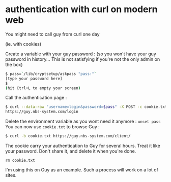 # authentication with curl on modern web

You might need to call guy from curl one day

(ie. with cookies)

Create a variable with your guy password : (so you won't have your guy password in history... This is not satisfying if you're not the only admin on the box)

```bash
$ pass=`/lib/cryptsetup/askpass "pass:"`
[type your password here]
$
(hit Ctrl+L to empty your screen)
```

Call the authentication page : 

```bash
$ curl --data-raw "username=login&password=$pass" -X POST -c cookie.txt \
https://guy.nbs-system.com/login
```

Delete the environment variable as you wont need it anymore : `unset pass`
You can now use `cookie.txt` to browse Guy : 

```bash 
$ curl -b cookie.txt https://guy.nbs-system.com/client/
```

The cookie carry your authentication to Guy for several hours. Treat it like your password.
Don't share it, and delete it when you're done.

```
rm cookie.txt
```

I'm using this on Guy as an example. Such a process will work on a lot of sites.
